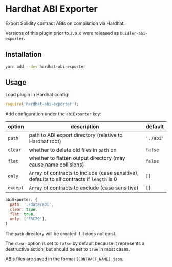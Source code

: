 # Hardhat ABI Exporter

Export Solidity contract ABIs on compilation via Hardhat.

Versions of this plugin prior to `2.0.0` were released as `buidler-abi-exporter`.

## Installation

```bash
yarn add --dev hardhat-abi-exporter
```

## Usage

Load plugin in Hardhat config:

```javascript
require('hardhat-abi-exporter');
```

Add configuration under the `abiExporter` key:

| option | description | default |
|-|-|-|
| `path` | path to ABI export directory (relative to Hardhat root) | `'./abi'`
| `clear` | whether to delete old files in `path` on  | `false` |
| `flat` | whether to flatten output directory (may cause name collisions) | `false` |
| `only` | `Array` of contracts to include (case sensitive), defaults to all contracts if `length` is 0 | `[]` |
| `except` | `Array` of contracts to exclude (case sensitive) | `[]` |

```javascript
abiExporter: {
  path: './data/abi',
  clear: true,
  flat: true,
  only: ['ERC20'],
}
```

The `path` directory will be created if it does not exist.

The `clear` option is set to `false` by default because it represents a destructive action, but should be set to `true` in most cases.

ABIs files are saved in the format `[CONTRACT_NAME].json`.
